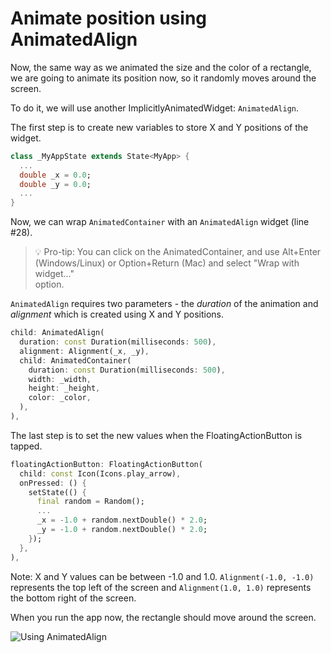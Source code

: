 # Animate position using AnimatedAlign

Now, the same way as we animated the size and the color of a rectangle, we 
are going to animate its position now, so it randomly moves around the screen. 

To do it, we will use another ImplicitlyAnimatedWidget: `AnimatedAlign`.

The first step is to create new variables to store X and Y positions of the 
widget.

```dart
class _MyAppState extends State<MyApp> {
  ...
  double _x = 0.0;
  double _y = 0.0;
  ...
}
```

Now, we can wrap `AnimatedContainer` with an `AnimatedAlign` widget (line #28).

> 💡 Pro-tip: You can click on the AnimatedContainer, and use Alt+Enter 
> (Windows/Linux) or Option+Return (Mac) and select "Wrap with widget..."  
> option.  

`AnimatedAlign` requires two parameters - the _duration_ of the animation and 
_alignment_ which is created using X and Y positions.  

```dart
child: AnimatedAlign(
  duration: const Duration(milliseconds: 500),
  alignment: Alignment(_x, _y),
  child: AnimatedContainer(
    duration: const Duration(milliseconds: 500),
    width: _width,
    height: _height,
    color: _color,
  ),
),
```

The last step is to set the new values when the FloatingActionButton is tapped.

```dart
floatingActionButton: FloatingActionButton(
  child: const Icon(Icons.play_arrow),
  onPressed: () {
    setState(() {
      final random = Random();
      ...
      _x = -1.0 + random.nextDouble() * 2.0;
      _y = -1.0 + random.nextDouble() * 2.0;
    });
  },
),
```

Note: X and Y values can be between -1.0 and 1.0. `Alignment(-1.0, -1.0)`
represents the top left of the screen and `Alignment(1.0, 1.0)` represents 
the bottom right of the screen.

When you run the app now, the rectangle should move around the screen. 

![Using AnimatedAlign](https://github.com/pszklarska/flutter_animations_workshop/raw/main/assets/screen03.gif?raw=true)